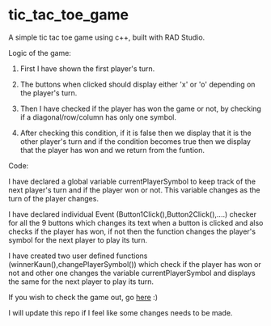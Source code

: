 # tic_tac_toe_game
A simple tic tac toe game using c++, built with RAD Studio.

Logic of the game:

1. First I have shown the first player's turn.

2. The buttons when clicked should display either 'x' or 'o' depending on the player's turn.

3. Then I have checked if the player has won the game or not, by checking if a diagonal/row/column has only one symbol.

4. After checking this condition, if it is false then we display that it is the other player's turn and if the condition becomes true then we display that the player has won and we return from the funtion.


Code: 

I have declared a global variable currentPlayerSymbol to keep track of the next player's turn and if the player won or not. This variable changes as the turn of the player changes.

I have declared individual Event (Button1Click(),Button2Click(),....) checker for all the 9 buttons which changes its text when a button is clicked and also checks if the player has won, if not then the function changes the player's symbol for the next player to play its turn.

I have created two user defined functions (winnerKaun(),changePlayerSymbol()) which check if the player has won or not and other one changes the variable currentPlayerSymbol and displays the same for the next player to play its turn.

If you wish to check the game out, go [here](https://github.com/KA1PE5H/tic_tac_toe_game/blob/main/Project/Win32/Debug/Project1.exe) :)

I will update this repo if I feel like some changes needs to be made.
